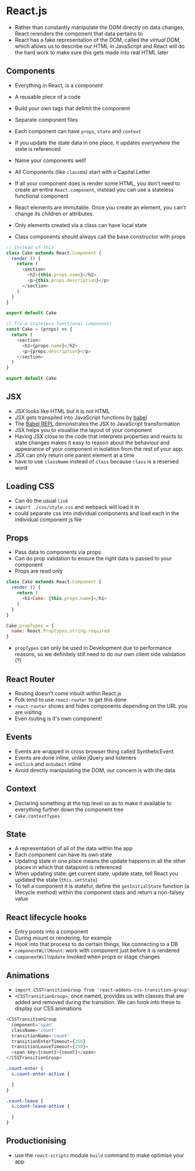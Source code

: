 # React.js

- Rather than constantly manipulate the DOM directly on data changes, React
  rerenders the component that data pertains to
- React has a fake representation of the DOM, called the _virtual DOM_,
  which allows us to describe our HTML in JavaScript and React will do the
  hard work to make sure this gets made into real HTML later

## Components

- Everything in React, is a _component_
- A reusable piece of a code
- Build your own tags that delimit the component
- Separate component files
- Each component can have `props`, `state` and `context`
- If you update the state data in one place, it updates _everywhere_ the
  state is referenced
- Name your components well!
- All Components (like `class`es) start with a Capital Letter

- If all your component does is render some HTML, you don't need to create
  an entire `React.component`, instead you can use a stateless functional
  component
- React elements are immutable. Once you create an element, you can't
  change its children or attributes.
- Only elements created via a class can have local state
- Class components should always call the base constructor with props

```javascript
// Instead of this
class Cake extends React.Component {
  render () {
    return (
      <section>
        <h2>{this.props.name}</h2>
        <p>{this.props.description}</p>
      </section>
    )
  }
}

export default Cake
```

```javascript
// Try a stateless functional component!
const Cake = (props) => {
  return (
    <section>
      <h2>{props.name}</h2>
      <p>{props.description}</p>
    </section>
  )
}

export default Cake
```

## JSX

- JSX looks like HTML but it is not HTML
- JSX gets transpiled into JavaScript functions by [babel]
- The [Babel REPL] demonstrates the JSX to JavaScript transformation
- JSX helps you to visualise the layout of your component
- Having JSX close to the code that interprets properties and reacts to state changes makes it easy to reason about the behaviour and appearance of your component in isolation from the rest of your app.
- JSX can only return one parent element at a time
- have to use `className` instead of `class` because `class` is a reserved
  word

## Loading CSS

- Can do the usual `link`
- `import ./css/style.css` and webpack will load it in
- could separate css into individual components and load each in the
  individual component js file

## Props

- Pass data to components via props
- Can do prop validation to ensure the right data is passed to your
  component
- Props are read only

```javascript
class Cake extends React.Component {
  render () {
    return (
      <h1>Cake: {this.props.name}</h1>
    )
  }
}

Cake.propTypes = {
  name: React.PropTypes.string.required
}
```

- `propTypes` can only be used in Development due to performance reasons,
  so we definitely still need to do our own client side validation (?)

## React Router

- Routing doesn't come inbuilt within React.js
- Folk tend to use `react-router` to get this done
- `react-router` shows and hides components depending on the URL you are
  visiting
- Even routing is it's own component!

## Events

- Events are wrapped in cross browser thing called SyntheticEvent
- Events are done inline, unlike jQuery and listeners
- `onClick` and `onSubmit` inline
- Avoid directly manipulating the DOM, our concern is with the data

## Context

- Declaring something at the top level so as to make it available to
  everything further down the component tree
- `Cake.contextTypes`

## State

- A representation of all of the data within the app
- Each component can have its own state
- Updating state in one place means the update happens in all the other
  places in which that datapoint is referenced
- When updating state: get current state, update state, tell React you
  updated the state (`this.setState`)
- To tell a component it is stateful, define the `getInitialState` function
  (a lifecycle method) within the component class and return a non-falsey
  value

## React lifecycle hooks

- Entry points into a component
- During mount or rendering, for example
- Hook into that process to do certain things, like connecting to a DB
- `componentWillMount`: work with component just before it is rendered
- `componentWillUpdate` invoked when props or stage changes

## Animations

- `import CSSTransitionGroup from 'react-addons-css-transition-group'`
- `<CSSTransitionGroup>`, once named, provides us with classes that are
  added and removed during the transition. We can hook into these to
  display our CSS animations

```javascript
<CSSTransitionGroup
  component='span'
  className='count'
  transitionName='count'
  transitionEnterTimeout={250}
  transitionLeaveTimeout={250}>
  <span key={count}>{count}</span>
</CSSTransitionGroup>
```

```css
.count-enter {
  &.count-enter-active {

  }
}

.count-leave {
  &.count-leave-active {

  }
}
```

## Productionising

- use the `react-scripts` module `build` command to make optimise your app



[babel]: https://babeljs.io/
[Babel REPL]: https://babeljs.io/repl/
